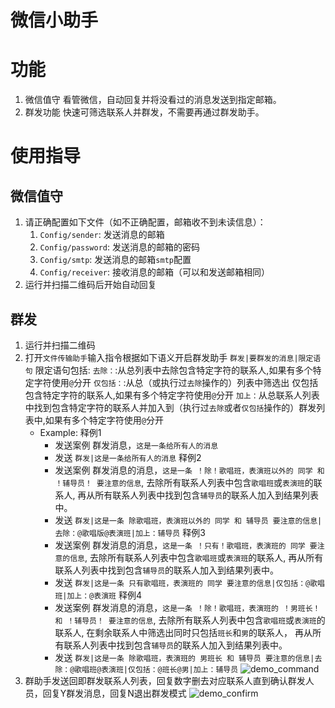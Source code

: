# 微信小助手
# 功能
1. 微信值守
看管微信，自动回复并将没看过的消息发送到指定邮箱。
2. 群发功能
快速可筛选联系人并群发，不需要再通过群发助手。

# 使用指导
## 微信值守
1. 请正确配置如下文件（如不正确配置，邮箱收不到未读信息）：
    1. `Config/sender`: 发送消息的邮箱
    2. `Config/password`: 发送消息的邮箱的密码
    4. `Config/smtp`: 发送消息的邮箱`smtp`配置
    3. `Config/receiver`: 接收消息的邮箱（可以和发送邮箱相同）
2. 运行并扫描二维码后开始自动回复

## 群发
1. 运行并扫描二维码
2. 打开`文件传输助手`输入指令根据如下语义开启群发助手
    `群发|要群发的消息|限定语句`
    限定语句包括:
    `去除：`:从总列表中去除包含特定字符的联系人,如果有多个特定字符使用`@`分开
    `仅包括：`:从总（或执行过`去除`操作的）列表中筛选出 仅包括包含特定字符的联系人,如果有多个特定字符使用`@`分开
    `加上：`从总联系人列表中找到包含特定字符的联系人并加入到（执行过`去除`或者`仅包括`操作的）群发列表中,如果有多个特定字符使用`@`分开
    * Example:
    释例1
        * 发送案例
        群发消息，`这是一条给所有人的消息`
        * 发送
        `群发|这是一条给所有人的消息`
    释例2
        * 发送案例
            群发消息的消息，`这是一条 ！除！歌唱班，表演班以外的 同学 和 ！辅导员！ 要注意的信息`,
            去除所有联系人列表中包含`歌唱班`或`表演班`的联系人,
            再从所有联系人列表中找到包含`辅导员`的联系人加入到结果列表中。
        * 发送
        `群发|这是一条 除歌唱班，表演班以外的 同学 和 辅导员 要注意的信息|去除：@歌唱版@表演班|加上：辅导员`
   释例3
        * 发送案例
            群发消息的消息，`这是一条 ！只有！歌唱班，表演班的 同学 要注意的信息`,
            去除所有联系人列表中包含`歌唱班`或`表演班`的联系人,
            再从所有联系人列表中找到包含`辅导员`的联系人加入到结果列表中。
        * 发送
        `群发|这是一条 只有歌唱班，表演班的 同学 要注意的信息|仅包括：@歌唱班|加上：@表演班`
    释例4
        * 发送案例
            群发消息的消息，`这是一条 ！除！歌唱班，表演班的 ！男班长！ 和 ！辅导员！ 要注意的信息`,
            去除所有联系人列表中包含`歌唱班`或`表演班`的联系人,
            在剩余联系人中筛选出同时只包括`班长`和`男`的联系人，
            再从所有联系人列表中找到包含`辅导员`的联系人加入到结果列表中。
        * 发送
        `群发|这是一条 除歌唱班，表演班的 男班长 和 辅导员 要注意的信息|去除：@歌唱班@表演班|仅包括：@班长@男|加上：辅导员`
    ![demo_command](https://github.com/kzmain/Wechat-Tool/blob/master/demo/%E7%BE%A4%E5%8F%91%E5%8A%A9%E6%89%8B%20%E7%BE%A4%E5%8F%91%E5%91%BD%E4%BB%A4.png?raw=true)
3. 群助手发送回即群发联系人列表，回复数字删去对应联系人直到确认群发人员，回复Y群发消息，回复N退出群发模式
    ![demo_confirm](https://github.com/kzmain/Wechat-Tool/blob/master/demo/%E7%BE%A4%E5%8F%91%E5%8A%A9%E6%89%8B%20%E7%A1%AE%E8%AE%A4%E4%BA%BA%E5%91%98.png?raw=true)
    
    
    
